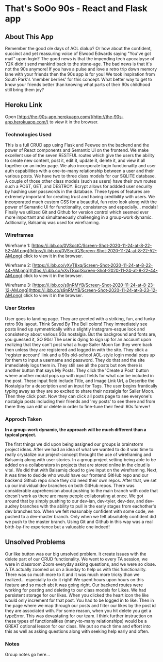 # That's SoOo 90s - React and Flask app

## About This App

Remember the good ole days of AOL dialup? Or how about the confident, succinct and yet reassuring voice of Elwood Edwards saying "You've got mail" upon login? The good news is that the impending tech apocalpyse of Y2K didn't send mankind back to the stone-age. The bad news is that it's not the 90s anymore! If you have a pulse and love a retro trip down memory lane with your friends then the 90s app is for you! We took inspiration from South Park's 'member berries' for this concept. What better way to get to know your friends better than knowing what parts of their 90s childhood still bring them joy?

## Heroku Link
Open [http://the-90s-app.herokuapp.com/](http://the-90s-app.herokuapp.com/) to view it in the browser.



### Technologies Used 

This is a full CRUD app using Flask and Peewee on the backend and the power of React components and Semantic UI on the frontend. We make excellent use of the seven RESTFUL routes which give the users the ability to create new content, post it, edit it, update it, delete it, and view it all together on an index page. We also incorporate login functionailty and user auth capabilities with a one-to-many relationship between a user and their various posts. We have two to three class models for our SQLITE database. A couple of those other class models (such as users) have their own routes such a POST, GET, and DESTROY. Bcrypt allows for addded user security by hashing user passwords in the database. These types of features are extremely important for creating trust and having credibility with users. We incorporated much custom CSS for a beautiful, fun retro look along with the power of Semantic UI for functionality, consistency and especially... modals! Finally we utilized Git and Github for version control which seemed ever more important and simultaneously challenging in a group-work dynamic. Aditionally, Balsamiq was used for wireframing. 

### Wireframes
Wireframe 1: [https://i.ibb.co/0VScctC/Screen-Shot-2020-11-24-at-8-22-52-AM.png](https://i.ibb.co/0VScctC/Screen-Shot-2020-11-24-at-8-22-52-AM.png) click to view it in the browser.

Wireframe 2: [https://i.ibb.co/vXvT8xq/Screen-Shot-2020-11-24-at-8-22-44-AM.png](https://i.ibb.co/vXvT8xq/Screen-Shot-2020-11-24-at-8-22-44-AM.png) click to view it in the browser.

Wireframe 3: [https://i.ibb.co/s9nRMYB/Screen-Shot-2020-11-24-at-8-23-12-AM.png](https://i.ibb.co/s9nRMYB/Screen-Shot-2020-11-24-at-8-23-12-AM.png) click to view it in the browser.


### User Stories

User goes to landing page. They are greeted with a striking, fun, and funky retro 90s layout. Think Saved By The Bell colors! They immediately see posts lined up symmetrically with a slightly Instagram-esque look and consistency about various 90s nostalgia. But the background and fonts are, you guessed it, SO 90s! The user is dying to sign up for an account upon realizing that they can't post what a huge Sailer Moon fan they were back then unless they are registered and logged in with the site. They click a 'register account' link and a 90s old-school AOL-style login modal pops up for them to input a username and password. They do that and the site immediately logs them in. They still see all the posts but now there is another button that says My Posts. They click the 'Create a Post' button where another modal pops up with input fields for what can be included in the post. These input field include Title, and Image Link Url, a Describe the Nostalgia for a description and an input for Tags. The user begins frantically typing away as they are so excited to share their nostalgia for Sailer Moon. Then they click post. Now they can click all posts page to see everyone's nostalgia posts including their friends and 'my posts' to see there and from there they can edit or delete in order to fine-tune their feed! 90s forever!

### Approch Taken

**In a group-work dynamic, the approach will be much different than a typical project.**

The first things we did upon being assigned our groups is brainstorm project ideas. After we had an idea of what we wanted to do it was time to really crystalize our project-concept throught the use of wireframing and Balsamiq along with user stories. In a group project setting being able to be added on a collaborators in projects that are stored online in the cloud is vital. We did that with Balsamiq cloud to give input on the wireframing. Next, it was time to decide who would have our frontend GitHub repo and our backend Github repo since they did need their own repos.  After that, we set up our individual dev branches on both GitHub repos. There was considerable apprehension about pushing to the main branch with code that doesn't work as there are many people collaborating at once. We got around that by simply pushing to our dev-ian, dev-tyler, dev-dev, and dev-audrey branches with the ability to pull in the early stages from eachother's dev branches too. When we felt reasonably confident with some code, we pushed to a dev-master branch. Only when we felt absolutely confident did we push to the master branch. Using Git and Github in this way was a real birth-by-fire experience but a valueable one indeed!


## Unsolved Problems

Our like button was our big unsolved problem. It create issues with the delete part of our CRUD functionality. We went to every TA session, we were in classroom Zoom everyday asking questions, and we were so close. A TA actually zoomed us on a Sunday to help us with this functionality. There was so much more to it and it was much more tricky than we realized... especially to do it right! We spent hours upon hours on this feature and so much abt it was going right. Our backend routes were working for posting and deleting to our class models for Likes. We had persistent storage for our likes. When you clicked the heart icon the like would only increment for that post. You had to be logged in to like. Then in the page where we map through our posts and filter our likes by the post id they are associated with. For some reason, when you hit delete you get a typeError. This was devastating for our team. I think further instruction on these types of functionalities (many-to-many relationships) would be a GREAT optional lesson for our class. We put so much time and effort into this as well as asking questions along with seeking help early and often.

### Notes

Group notes go here... 

